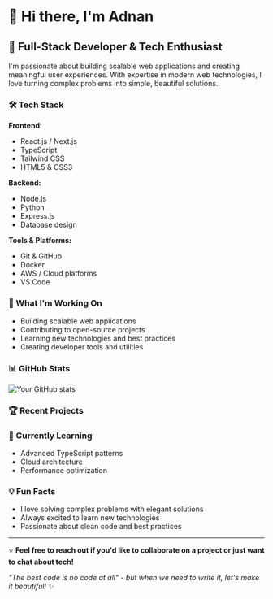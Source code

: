 # 👋 Hi there, I'm Adnan

## 🚀 Full-Stack Developer & Tech Enthusiast

I'm passionate about building scalable web applications and creating meaningful user experiences. With expertise in modern web technologies, I love turning complex problems into simple, beautiful solutions.

### 🛠️ Tech Stack

**Frontend:**
- React.js / Next.js
- TypeScript
- Tailwind CSS
- HTML5 & CSS3

**Backend:**
- Node.js
- Python
- Express.js
- Database design

**Tools & Platforms:**
- Git & GitHub
- Docker
- AWS / Cloud platforms
- VS Code

### 🎯 What I'm Working On

- Building scalable web applications
- Contributing to open-source projects
- Learning new technologies and best practices
- Creating developer tools and utilities



### 📊 GitHub Stats

![Your GitHub stats](https://github-readme-stats.vercel.app/api?username=adnan-revnix&show_icons=true&theme=radical)

### 🏆 Recent Projects


### 🌱 Currently Learning

- Advanced TypeScript patterns
- Cloud architecture
- Performance optimization
  

### 💡 Fun Facts

- I love solving complex problems with elegant solutions
- Always excited to learn new technologies
- Passionate about clean code and best practices

---

⭐ **Feel free to reach out if you'd like to collaborate on a project or just want to chat about tech!**

*"The best code is no code at all" - but when we need to write it, let's make it beautiful!* ✨ 
